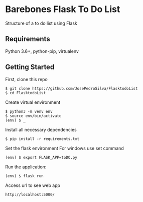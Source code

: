# Barebones Flask To Do List

Structure of a to do list using Flask 
## Requirements
Python 3.6+, python-pip, virtualenv
## Getting Started

First, clone this repo

```
$ git clone https://github.com/JosePedroSilva/FlasktodoList 
$ cd FlasktodoList
```

Create virtual environment 

```
$ python3 -m venv env
$ source env/bin/activate
(env) $ _
```

Install all necessary dependencies

```
$ pip install -r requirements.txt
```
Set the flask environment
For windows use set command
```
(env) $ export FLASK_APP=toDO.py
```
Run the application:
```
(env) $ flask run
```
Access url to see web app
```
http://localhost:5000/
```
